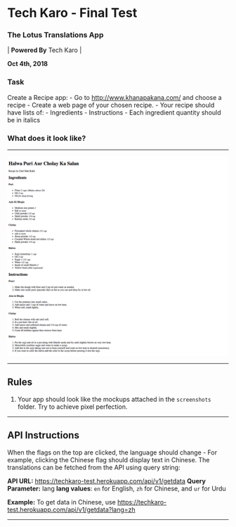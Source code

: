 # Tech Karo - Final Test
### The Lotus Translations App

| **Powered By** Tech Karo  |

**Oct 4th, 2018**

### Task ###
Create a Recipe app:
    - Go to http://www.khanapakana.com/ and choose a recipe
    - Create a web page of your chosen recipe. 
    - Your recipe should have lists of:
        - Ingredients
        - Instructions
    - Each ingredient quantity should be in italics

### What does it look like?

----

![mockup](screenshots/mockup-1.png)

----

## Rules
1. Your app should look like the mockups attached in the `screenshots` folder. Try to achieve pixel perfection.

----
## API Instructions
When the flags on the top are clicked, the language should change - For example, clicking the Chinese flag should display text in Chinese. The translations can be fetched from the API using query string:

**API URL:** https://techkaro-test.herokuapp.com/api/v1/getdata
**Query Parameter:** lang
**lang values**: `en` for English, `zh` for Chinese, and `ur` for Urdu

**Example:** To get data in Chinese, use https://techkaro-test.herokuapp.com/api/v1/getdata?lang=zh

-------------------
